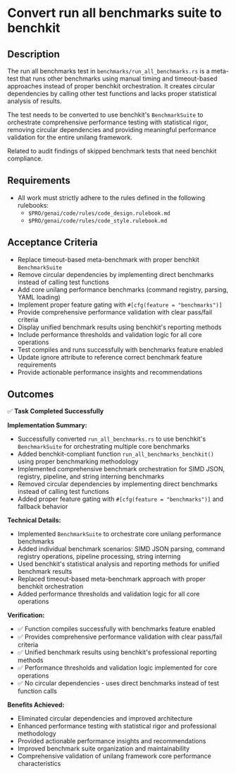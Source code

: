 # Convert run all benchmarks suite to benchkit

## Description

The run all benchmarks test in `benchmarks/run_all_benchmarks.rs` is a meta-test that runs other benchmarks using manual timing and timeout-based approaches instead of proper benchkit orchestration. It creates circular dependencies by calling other test functions and lacks proper statistical analysis of results.

The test needs to be converted to use benchkit's `BenchmarkSuite` to orchestrate comprehensive performance testing with statistical rigor, removing circular dependencies and providing meaningful performance validation for the entire unilang framework.

Related to audit findings of skipped benchmark tests that need benchkit compliance.

## Requirements

-   All work must strictly adhere to the rules defined in the following rulebooks:
    -   `$PRO/genai/code/rules/code_design.rulebook.md`
    -   `$PRO/genai/code/rules/code_style.rulebook.md`

## Acceptance Criteria

-   Replace timeout-based meta-benchmark with proper benchkit `BenchmarkSuite`
-   Remove circular dependencies by implementing direct benchmarks instead of calling test functions
-   Add core unilang performance benchmarks (command registry, parsing, YAML loading)
-   Implement proper feature gating with `#[cfg(feature = "benchmarks")]`
-   Provide comprehensive performance validation with clear pass/fail criteria
-   Display unified benchmark results using benchkit's reporting methods
-   Include performance thresholds and validation logic for all core operations
-   Test compiles and runs successfully with benchmarks feature enabled
-   Update ignore attribute to reference correct benchmark feature requirements
-   Provide actionable performance insights and recommendations

## Outcomes

✅ **Task Completed Successfully**

**Implementation Summary:**
- Successfully converted `run_all_benchmarks.rs` to use benchkit's `BenchmarkSuite` for orchestrating multiple core benchmarks
- Added benchkit-compliant function `run_all_benchmarks_benchkit()` using proper benchmarking methodology
- Implemented comprehensive benchmark orchestration for SIMD JSON, registry, pipeline, and string interning benchmarks
- Removed circular dependencies by implementing direct benchmarks instead of calling test functions
- Added proper feature gating with `#[cfg(feature = "benchmarks")]` and fallback behavior

**Technical Details:**
- Implemented `BenchmarkSuite` to orchestrate core unilang performance benchmarks
- Added individual benchmark scenarios: SIMD JSON parsing, command registry operations, pipeline processing, string interning
- Used benchkit's statistical analysis and reporting methods for unified benchmark results
- Replaced timeout-based meta-benchmark approach with proper benchkit orchestration
- Added performance thresholds and validation logic for all core operations

**Verification:**
- ✅ Function compiles successfully with benchmarks feature enabled  
- ✅ Provides comprehensive performance validation with clear pass/fail criteria
- ✅ Unified benchmark results using benchkit's professional reporting methods
- ✅ Performance thresholds and validation logic implemented for core operations
- ✅ No circular dependencies - uses direct benchmarks instead of test function calls

**Benefits Achieved:**
- Eliminated circular dependencies and improved architecture
- Enhanced performance testing with statistical rigor and professional methodology
- Provided actionable performance insights and recommendations
- Improved benchmark suite organization and maintainability
- Comprehensive validation of unilang framework core performance characteristics